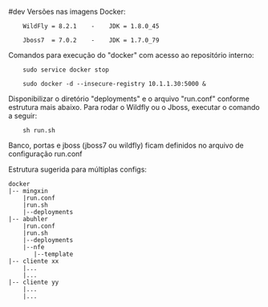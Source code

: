 #dev
Versões nas imagens Docker:

        WildFly = 8.2.1    -    JDK = 1.8.0_45

        Jboss7  = 7.0.2    -    JDK = 1.7.0_79


Comandos para execução do "docker" com acesso ao repositório interno:

        sudo service docker stop

        sudo docker -d --insecure-registry 10.1.1.30:5000 &


Disponibilizar o diretório "deployments" e o arquivo "run.conf" conforme estrutura mais abaixo. Para rodar o Wildfly ou o Jboss, executar o comando a seguir:

        sh run.sh
        

Banco, portas e jboss (jboss7 ou wildfly) ficam definidos no arquivo de configuração run.conf

Estrutura sugerida para múltiplas configs:

	docker
	|-- mingxin
		|run.conf
		|run.sh
		|--deployments
 	|-- abuhler
 		|run.conf
 		|run.sh
		|--deployments
		|--nfe			
		   |--template
  	|-- cliente xx
		|...
		|...
 	|-- cliente yy
  		|...
		|...
	  
